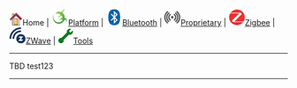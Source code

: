 ![](images/home.png)Home | ![](images/gecko-icon-30x30.png)[Platform](Platform) | ![](images/bluetooth-icon-30x30.png)[Bluetooth](Bluetooth) | ![](images/proprietary-icon-grey-30x30.png)[Proprietary](Proprietary) | ![](images/zigbee-icon-30x30.png)[Zigbee](Zigbee) | ![](images/z-wave-icon-30x30.png)[ZWave](ZWave) | ![](images/tools_green.png)[Tools](Tools)

********
TBD test123
********
